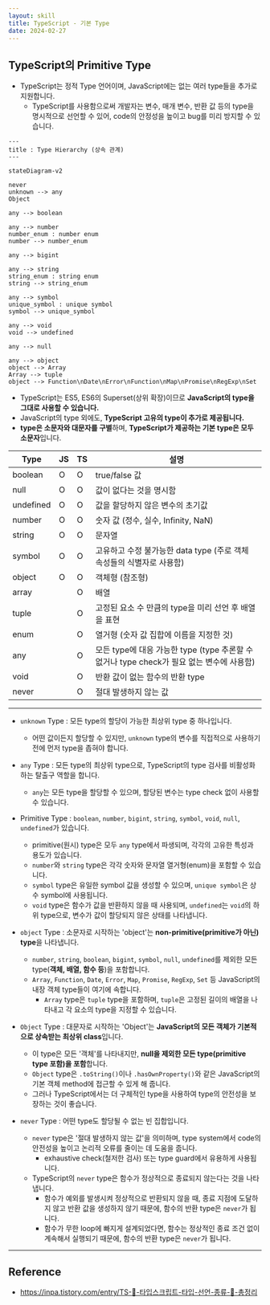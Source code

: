 ```yaml
---
layout: skill
title: TypeScript - 기본 Type
date: 2024-02-27
---
```





## TypeScript의 Primitive Type

- TypeScript는 정적 Type 언어이며, JavaScript에는 없는 여러 type들을 추가로 지원합니다.
    - TypeScript를 사용함으로써 개발자는 변수, 매개 변수, 반환 값 등의 type을 명시적으로 선언할 수 있어, code의 안정성을 높이고 bug를 미리 방지할 수 있습니다.

```mermaid
---
title : Type Hierarchy (상속 관계)
---

stateDiagram-v2

never
unknown --> any
Object

any --> boolean

any --> number
number_enum : number enum
number --> number_enum

any --> bigint

any --> string
string_enum : string enum
string --> string_enum

any --> symbol
unique_symbol : unique symbol
symbol --> unique_symbol

any --> void
void --> undefined

any --> null

any --> object
object --> Array
Array --> tuple
object --> Function\nDate\nError\nFunction\nMap\nPromise\nRegExp\nSet
```

- TypeScript는 ES5, ES6의 Superset(상위 확장)이므로 **JavaScript의 type을 그대로 사용할 수 있습니다.**
- JavaScript의 type 외에도, **TypeScript 고유의 type이 추가로 제공됩니다.**
- **type은 소문자와 대문자를 구별**하며, **TypeScript가 제공하는 기본 type은 모두 소문자**입니다.

| Type | JS | TS | 설명 |
| --- | --- | --- | --- |
| boolean | O | O | true/false 값 |
| null | O | O | 값이 없다는 것을 명시함 |
| undefined | O | O | 값을 할당하지 않은 변수의 초기값 |
| number | O | O | 숫자 값 (정수, 실수, Infinity, NaN) |
| string | O | O | 문자열 |
| symbol | O | O | 고유하고 수정 불가능한 data type (주로 객체 속성들의 식별자로 사용함) |
| object | O | O | 객체형 (참조형) |
| array |  | O | 배열 |
| tuple |  | O | 고정된 요소 수 만큼의 type을 미리 선언 후 배열을 표현 |
| enum |  | O | 열거형 (숫자 값 집합에 이름을 지정한 것) |
| any |  | O | 모든 type에 대응 가능한 type (type 추론할 수 없거나 type check가 필요 없는 변수에 사용함) |
| void |  | O | 반환 값이 없는 함수의 반환 type |
| never |  | O | 절대 발생하지 않는 값 |




---




- `unknown` Type : 모든 type의 할당이 가능한 최상위 type 중 하나입니다.
    - 어떤 값이든지 할당할 수 있지만, `unknown` type의 변수를 직접적으로 사용하기 전에 먼저 type을 좁혀야 합니다.

- `any` Type : 모든 type의 최상위 type으로, TypeScript의 type 검사를 비활성화하는 탈출구 역할을 합니다.
    - `any`는 모든 type을 할당할 수 있으며, 할당된 변수는 type check 없이 사용할 수 있습니다.

- Primitive Type : `boolean`, `number`, `bigint`, `string`, `symbol`, `void`, `null`, `undefined`가 있습니다.
    - primitive(원시) type은 모두 `any` type에서 파생되며, 각각의 고유한 특성과 용도가 있습니다.
    - `number`와 `string` type은 각각 숫자와 문자열 열거형(enum)을 포함할 수 있습니다.
    - `symbol` type은 유일한 symbol 값을 생성할 수 있으며, `unique symbol`은 상수 symbol에 사용됩니다.
    - `void` type은 함수가 값을 반환하지 않을 때 사용되며, `undefined`는 `void`의 하위 type으로, 변수가 값이 할당되지 않은 상태를 나타냅니다.

- `object` Type : 소문자로 시작하는 'object'는 **non-primitive(primitive가 아닌) type**을 나타냅니다.
    - `number`, `string`, `boolean`, `bigint`, `symbol`, `null`, `undefined`를 제외한 모든 type(**객체, 배열, 함수 등**)을 포함합니다.
    - `Array`, `Function`, `Date`, `Error`, `Map`, `Promise`, `RegExp`, `Set` 등 JavaScript의 내장 객체 type들이 여기에 속합니다.
        - `Array` type은 `tuple` type을 포함하며, `tuple`은 고정된 길이의 배열을 나타내고 각 요소의 type을 지정할 수 있습니다.

- `Object` Type : 대문자로 시작하는 'Object'는 **JavaScript의 모든 객체가 기본적으로 상속받는 최상위 class**입니다.
    - 이 type은 모든 '객체'를 나타내지만, **null을 제외한 모든 type(primitive type 포함)을 포함**합니다.
    - `Object` type은 `.toString()`이나 `.hasOwnProperty()`와 같은 JavaScript의 기본 객체 method에 접근할 수 있게 해 줍니다.
    - 그러나 TypeScript에서는 더 구체적인 type을 사용하여 type의 안전성을 보장하는 것이 좋습니다.

- `never` Type : 어떤 type도 할당될 수 없는 빈 집합입니다.
    - `never` type은 '절대 발생하지 않는 값'을 의미하며, type system에서 code의 안전성을 높이고 논리적 오류를 줄이는 데 도움을 줍니다.
        - exhaustive check(철저한 검사) 또는 type guard에서 유용하게 사용됩니다.
    - TypeScript의 `never` type은 함수가 정상적으로 종료되지 않는다는 것을 나타냅니다.
        - 함수가 예외를 발생시켜 정상적으로 반환되지 않을 때, 종료 지점에 도달하지 않고 반환 값을 생성하지 않기 때문에, 함수의 반환 type은 `never`가 됩니다.
        - 함수가 무한 loop에 빠지게 설계되었다면, 함수는 정상적인 종료 조건 없이 계속해서 실행되기 때문에, 함수의 반환 type은 `never`가 됩니다.




---




## Reference

- <https://inpa.tistory.com/entry/TS-📘-타입스크립트-타입-선언-종류-💯-총정리>
